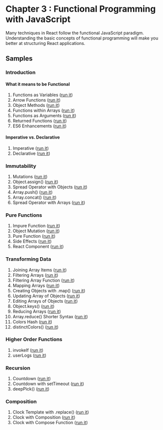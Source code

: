 # Chapter 3 : Functional Programming with JavaScript

Many techniques in React follow the functional JavaScript paradigm. Understanding the basic concepts of functional programming will make you better at structuring React applications.

## Samples

### Introduction

#### What it means to be Functional

1. Functions as Variables ([run it](https://jsbin.com/hopomod/1/edit?js,console))
2. Arrow Functions ([run it](https://jsbin.com/hopomod/3/edit?js,console))
3. Object Methods ([run it](https://jsbin.com/lamujat/edit?js,console))
4. Functions within Arrays ([run it](https://jsbin.com/qoparag/edit?js,console))
5. Functions as Arguments ([run it](https://jsbin.com/hopomod/5/edit?js,console))
6. Returned Functions ([run it](https://jsbin.com/boyihum/1/edit?js,console))
7. ES6 Enhancements ([run it](https://jsbin.com/boyihum/2/edit?js,console))

#### Imperative vs. Declarative

1. Imperative ([run it](https://jsbin.com/cuqapu/1/edit?js,console))
2. Declarative ([run it](http://jsbin.com/cuqapu/2/edit?js,console))

### Immutability

1. Mutations ([run it](http://jsbin.com/kemimi/1/edit?js,console))
2. Object.assign() ([run it](http://jsbin.com/kemimi/2/edit?js,console))
3. Spread Operator with Objects ([run it](http://jsbin.com/kemimi/3/edit?js,console))
4. Array.push() ([run it](http://jsbin.com/kemimi/4/edit?js,console))
5. Array.concat() ([run it](http://jsbin.com/kemimi/5/edit?js,console))
6. Spread Operator with Arrays ([run it](http://jsbin.com/kemimi/6/edit?js,console))

### Pure Functions

1. Impure Function ([run it](http://jsbin.com/kosogo/1/edit?js,console))
2. Object Mutation ([run it](http://jsbin.com/kosogo/2/edit?js,console))
3. Pure Function ([run it](http://jsbin.com/kosogo/3/edit?js,console))
4. Side Effects ([run it](http://jsbin.com/kosogo/4/edit?js,console))
5. React Component ([run it](http://jsbin.com/kosogo/5/edit?js,console))

### Transforming Data

1. Joining Array Items ([run it](http://jsbin.com/qehige/1/edit?js,console))
2. Filtering Arrays ([run it](http://jsbin.com/qehige/2/edit?js,console))
3. Filtering Array Function ([run it](http://jsbin.com/qehige/3/edit?js,console))
4. Mapping Arrays ([run it](http://jsbin.com/qehige/4/edit?js,console))
5. Creating Objects with .map() ([run it](http://jsbin.com/qehige/5/edit?js,console))
6. Updating Array of Objects ([run it](http://jsbin.com/qehige/6/edit?js,console))
7. Editing Arrays of Objects ([run it](http://jsbin.com/qehige/7/edit?js,console))
8. Object.keys() ([run it](http://jsbin.com/qehige/8/edit?js,console))
9. Reducing Arrays ([run it](http://jsbin.com/qehige/9/edit?js,console))
10. Array.reduce() Shorter Syntax ([run it](http://jsbin.com/qehige/10/edit?js,console))
11. Colors Hash ([run it](http://jsbin.com/qehige/11/edit?js,console))
12. distinctColors() ([run it](http://jsbin.com/qehige/12/edit?js,console))

### Higher Order Functions

1. invokeIf ([run it](http://jsbin.com/raxuyew/1/edit?js,console))
2. userLogs ([run it](http://jsbin.com/raxuyew/2/edit?js,console))

### Recursion

1. Countdown ([run it](http://jsbin.com/romezi/1/edit?js,console))
2. Countdown with setTimeout ([run it](http://jsbin.com/romezi/2/edit?js,console))
3. deepPick() ([run it](http://jsbin.com/romezi/3/edit?js,console))

### Composition

1. Clock Template with .replace() ([run it](http://jsbin.com/zivevu/1/edit?js,console))
2. Clock with Composition ([run it](http://jsbin.com/zivevu/2/edit?js,console))
3. Clock with Compose Function ([run it](http://jsbin.com/zivevu/3/edit?js,console))
